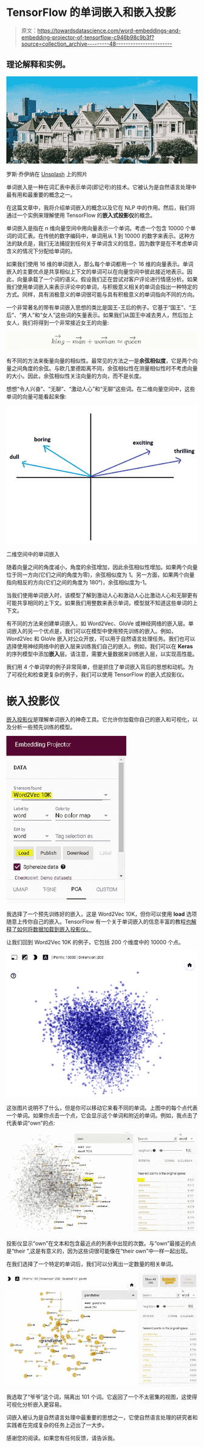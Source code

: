 # TensorFlow 的单词嵌入和嵌入投影

> 原文：<https://towardsdatascience.com/word-embeddings-and-embedding-projector-of-tensorflow-c946b98c9b3f?source=collection_archive---------48----------------------->

## 理论解释和实例。

![](img/1ede52152456e1ab793bfe0ad0955494.png)

罗斯·乔伊纳在 [Unsplash](https://unsplash.com/s/photos/similar?utm_source=unsplash&utm_medium=referral&utm_content=creditCopyText) 上的照片

单词嵌入是一种在词汇表中表示单词(即记号)的技术。它被认为是自然语言处理中最有用和最重要的概念之一。

在这篇文章中，我将介绍单词嵌入的概念以及它在 NLP 中的作用。然后，我们将通过一个实例来理解使用 TensorFlow 的**嵌入式投影仪**的概念。

单词嵌入是指在 n 维向量空间中用向量表示一个单词。考虑一个包含 10000 个单词的词汇表。在传统的数字编码中，单词用从 1 到 10000 的数字来表示。这种方法的缺点是，我们无法捕捉到任何关于单词含义的信息，因为数字是在不考虑单词含义的情况下分配给单词的。

如果我们使用 16 维的单词嵌入，那么每个单词都用一个 16 维的向量表示。单词嵌入的主要优点是共享相似上下文的单词可以在向量空间中彼此接近地表示。因此，向量承载了一个词的语义。假设我们正在尝试对客户评论进行情感分析。如果我们使用单词嵌入来表示评论中的单词，与积极意义相关的单词会指出一种特定的方式。同样，具有消极意义的单词很可能与具有积极意义的单词指向不同的方向。

一个非常著名的带有单词嵌入思想的类比是国王-王后的例子。它基于“国王”、“王后”、“男人”和“女人”这些词的矢量表示。如果我们从国王中减去男人，然后加上女人，我们将得到一个非常接近女王的向量:

![](img/894ca9a3beac6c1d18173061ee60bd24.png)

有不同的方法来衡量向量的相似性。最常见的方法之一是**余弦相似度**，它是两个向量之间角度的余弦。与欧几里德距离不同，余弦相似性在测量相似性时不考虑向量的大小。因此，余弦相似性关注向量的方向，而不是长度。

想想“令人兴奋”、“无聊”、“激动人心”和“无聊”这些词。在二维向量空间中，这些单词的向量可能看起来像:

![](img/56b2e8fbf56b3a846f883dc1c369e2fa.png)

二维空间中的单词嵌入

随着向量之间的角度减小，角度的余弦增加，因此余弦相似性增加。如果两个向量位于同一方向(它们之间的角度为零)，余弦相似度为 1。另一方面，如果两个向量指向相反的方向(它们之间的角度为 180°)，余弦相似度为-1。

当我们使用单词嵌入时，该模型了解到激动人心和激动人心比激动人心和无聊更有可能共享相同的上下文。如果我们用整数来表示单词，模型就不知道这些单词的上下文。

有不同的方法来创建单词嵌入，如 Word2Vec、GloVe 或神经网络的嵌入层。单词嵌入的另一个优点是，我们可以在模型中使用预先训练的嵌入。例如，Word2Vec 和 GloVe 嵌入对公众开放，可以用于自然语言处理任务。我们也可以选择使用神经网络中的嵌入层来训练我们自己的嵌入。例如，我们可以在 **Keras** 的序列模型中添加**嵌入**层。请注意，需要大量数据来训练嵌入层，以实现高性能。

我们用 4 个单词举的例子非常简单，但是抓住了单词嵌入背后的思想和动机。为了可视化和检查更复杂的例子，我们可以使用 TensorFlow 的嵌入式投影仪。

# **嵌入投影仪**

[嵌入投影仪](https://projector.tensorflow.org/)是理解单词嵌入的神奇工具。它允许你加载你自己的嵌入和可视化，以及分析一些预先训练的模型。

![](img/bd6934dddfd4e0d7d63fe691c21b8310.png)

我选择了一个预先训练好的嵌入，这是 Word2Vec 10K，但你可以使用 **load** 选项随意上传你自己的嵌入。TensorFlow 有一个关于单词嵌入的信息丰富的教程[也解释了如何将数据加载到嵌入投影仪。](https://www.tensorflow.org/tutorials/text/word_embeddings)

让我们回到 Word2Vec 10K 的例子，它包括 200 个维度中的 10000 个点。

![](img/f0a2863426eab62db9cc75e80ac980a0.png)

这张图片说明不了什么，但是你可以移动它来看不同的单词。上图中的每个点代表一个单词。如果你点击一个点，它会显示这个单词和附近的单词。例如，我点击了代表单词“own”的点:

![](img/f86e8095830f6ce492a191ff7582c103.png)

投影仪显示“own”在文本和包含最近点的列表中出现的次数。与“own”最接近的点是“their ”,这是有意义的，因为这些词很可能像在“their own”中一样一起出现。

在我们选择了一个特定的单词后，我们可以分离出一定数量的相关单词。

![](img/66f414cf38c76e915f9f921fa59632f2.png)

我选取了“爷爷”这个词，隔离出 101 个词。它返回了一个不太密集的视图，这使得可视化分析嵌入更容易。

词嵌入被认为是自然语言处理中最重要的思想之一，它使自然语言处理的研究者和实践者在完成复杂的任务上迈出了一大步。

感谢您的阅读。如果您有任何反馈，请告诉我。